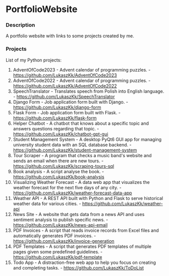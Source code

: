 # PortfolioWebsite

### Description
A portfolio website with links to some projects created by me.

### Projects
List of my Python projects:
1. AdventOfCode2023 - Advent calendar of programming puzzles. - https://github.com/LukaszKk/AdventOfCode2023
2. AdventOfCode2022 - Advent calendar of programming puzzles. - https://github.com/LukaszKk/AdventOfCode2022
3. SpeechTranslator - Translates speech from Polish into English language. - https://github.com/LukaszKk/SpeechTranslator
4. Django Form - Job application form built with Django. - https://github.com/LukaszKk/django-form
5. Flask Form - Job application form built with Flask. - https://github.com/LukaszKk/flask-form
6. Helper Chatbot - A chatbot that knows about a specific topic and answers questions regarding that topic. - https://github.com/LukaszKk/chatbot-gpt-gui
7. Student Management System - A desktop PyQt6 GUI app for managing university student data with an SQL database backend. - https://github.com/LukaszKk/student-management-system
8. Tour Scraper - A program that checks a music band's website and sends an email when there are new tours. - https://github.com/LukaszKk/scraping-tours-sql
9. Book analysis - A script analyse the book. - https://github.com/LukaszKk/book-analysis
10. Visualizing Weather Forecast - A data web app that visualizes the weather forecast for the next five days of any city. - https://github.com/LukaszKk/weather-forecast-data-app
11. Weather API - A REST API built with Python and Flask to serve historical weather data for various cities. - https://github.com/LukaszKk/weather-api
12. News Site - A website that gets data from a news API and uses sentiment analysis to publish specific news. - https://github.com/LukaszKk/news-api-email
13. PDF Invoices - A script that reads invoice records from Excel files and automatically generates PDF invoices. - https://github.com/LukaszKk/invoice-generation
14. PDF Templates - A script that generates PDF templates of multiple pages given some predefined guidelines. - https://github.com/LukaszKk/pdf-template
15. Todo App - A distraction-free web app to help you focus on creating and completing tasks. - https://github.com/LukaszKk/ToDoList
